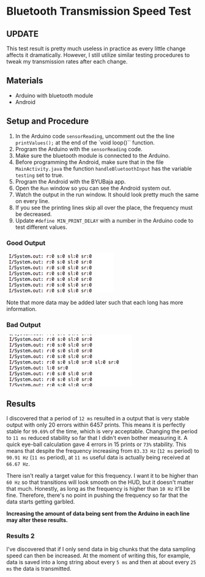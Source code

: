 # Bluetooth Transmission Speed Test

## UPDATE

This test result is pretty much useless in practice as every little change affects it dramatically. However, I still utilize similar testing procedures to tweak my transmission rates after each change.

## Materials

  * Arduino with bluetooth module
  * Android

## Setup and Procedure

  1. In the Arduino code ``sensorReading``, uncomment out the the line ``printValues();`` at the end of the `void loop()`` function.
  2. Program the Arduino with the ``sensorReading`` code.
  3. Make sure the bluetooth module is connected to the Arduino.
  4. Before programming the Android, make sure that in the file ``MainActivity.java`` the function ``handleBluetoothInput`` has the variable ``testing`` set to true.
  5. Program the Android with the BYUBaja app.
  6. Open the ``Run`` window so you can see the Android system out.
  7. Watch the output in the run window. It should look pretty much the same on every line.
  8. If you see the printing lines skip all over the place, the frequency must be decreased.
  9. Update ``#define MIN_PRINT_DELAY`` with a number in the Arduino code to test different values.

### Good Output

![](bluetooth_transmission_rate_good.png)

Note that more data may be added later such that each long has more information.

### Bad Output

![](bluetooth_transmission_rate_bad.png)

## Results

I discovered that a period of ``12 ms`` resulted in a output that is very stable output with only 20 errors within 6457 prints. This means it is perfectly stable for ``99.69%`` of the time, which is very acceptable. Changing the period to ``11 ms`` reduced stability so far that I didn't even bother measuring it. A quick eye-ball calculation gave 4 errors in 15 prints or ``73%`` stability. This means that despite the frequency increasing from ``83.33 Hz`` (``12 ms`` period) to ``90.91 Hz`` (``11 ms`` period), at ``11 ms`` useful data is actually being received at ``66.67 Hz``.

There isn't really a target value for this frequency. I want it to be higher than ``60 Hz`` so that transitions will look smooth on the HUD, but it doesn't matter that much. Honestly, as long as the frequency is higher than ``10 Hz`` it'll be fine. Therefore, there's no point in pushing the frequency so far that the data starts getting garbled.

**Increasing the amount of data being sent from the Arduino in each line may alter these results.**

### Results 2

I've discovered that if I only send data in big chunks that the data sampling speed can then be increased. At the moment of writing this, for example, data is saved into a long string about every ``5 ms`` and then at about every ``25 ms`` the data is transmitted.

